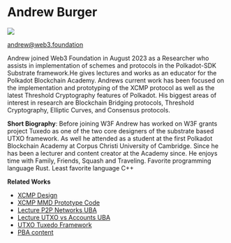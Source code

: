 # Andrew Burger

<img className="members" src="https://i.imgur.com/0OPEIfm.jpeg"/>

andrew@web3.foundation

Andrew joined Web3 Foundation in August 2023 as a Researcher who assists in implementation of schemes and protocols in the Polkadot-SDK Substrate framework.He gives lectures and works as an educator for the Polkadot Blockchain Academy. Andrews current work has been focused on the implementation and prototyping of the XCMP protocol as well as the latest Threshold Cryptography features of Polkadot. His biggest areas of interest in research are Blockchain Bridging protocols, Threshold Cryptography, Elliptic Curves, and Consensus protocols. 

**Short Biography**:
Before joining W3F Andrew has worked on W3F grants project Tuxedo as one of the two core designers of the substrate based UTXO framework. As well he attended as a student at the first Polkadot Blockchain Academy at Corpus Christi University of Cambridge. Since he has been a lecturer and content creator at the Academy since. He enjoys time with Family, Friends, Squash and Traveling. Favorite programming language Rust. Least favorite language C++

**Related Works**

* [XCMP Design](https://forum.polkadot.network/t/xcmp-design-discussion/7328)
* [XCMP MMD Prototype Code](https://github.com/w3f/xcmp_prototype_playground)
* [Lecture P2P Networks UBA](https://www.youtube.com/watch?v=P61VGQc0uLc) 
* [Lecture UTXO vs Accounts UBA](https://www.youtube.com/watch?v=cI75Je1Nvk8)
* [UTXO Tuxedo Framework](https://github.com/Off-Narrative-Labs/Tuxedo)
* [PBA content](https://github.com/Polkadot-Blockchain-Academy/pba-content)
